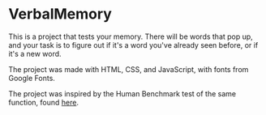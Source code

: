 # VerbalMemory

This is a project that tests your memory. There will be words that pop up, and your task is to figure out if it's a word you've already seen before, or if it's a new word.

The project was made with HTML, CSS, and JavaScript, with fonts from Google Fonts.

The project was inspired by the Human Benchmark test of the same function, found [here](https://humanbenchmark.com/tests/verbal-memory).
